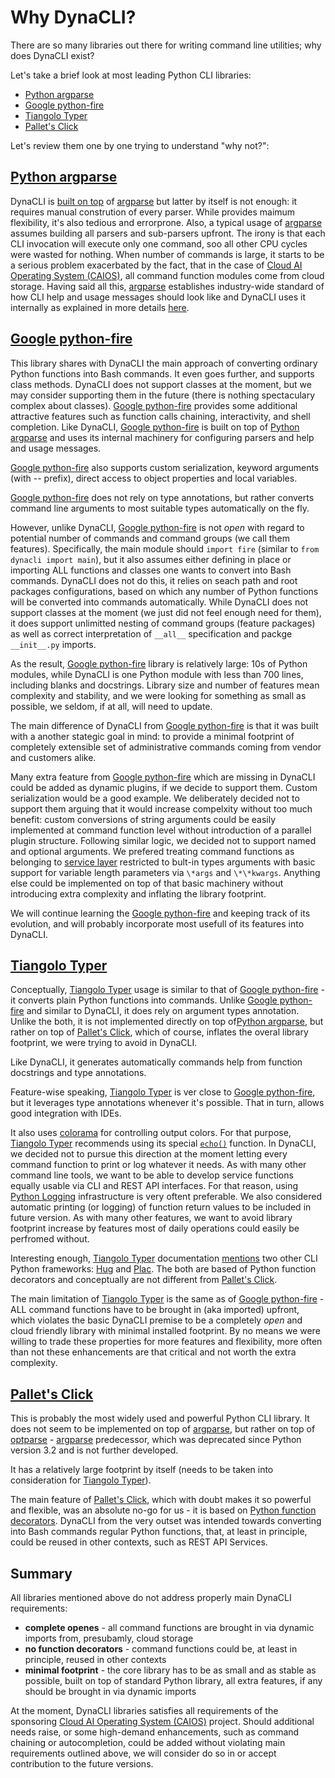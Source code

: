 # Why DynaCLI?

There are so many libraries out there for writing command line utilities; why does DynaCLI exist?

Let's take a brief look at most leading Python CLI libraries:

- [Python argparse](https://docs.python.org/3/library/argparse.html)
- [Google python-fire](https://google.github.io/python-fire/)
- [Tiangolo Typer](https://typer.tiangolo.com/)
- [Pallet's Click](https://click.palletsprojects.com/en/8.0.x/)

Let's review them one by one trying to understand "why not?":

## [Python argparse](https://docs.python.org/3/library/argparse.html)

DynaCLI is [built on top](./how_dynacli_works.md) of [argparse](https://docs.python.org/3/library/argparse.html) but latter by itself is not enough: it requires manual constrution of every parser. While provides maimum flexibility, it's also tedious and errorprone. Also, a typical usage of [argparse](https://docs.python.org/3/library/argparse.html) assumes building all parsers and sub-parsers upfront. The irony is that each CLI invocation will execute only one command, soo all other CPU cycles were wasted for nothing. When number of commands is large, it starts to be a serious problem exacerbated by the fact, that in the case of [Cloud AI Operating System (CAIOS)](http://caios.io), all command function modules come from cloud storage. Having said all this, [argparse](https://docs.python.org/3/library/argparse.html) establishes industry-wide standard of how CLI help and usage messages should look like and DynaCLI uses it internally as explained in more details [here](./how_dynacli_works.md).

## [Google python-fire](https://google.github.io/python-fire/)

This library shares with DynaCLI the main approach of converting ordinary Python functions into Bash commands. It even goes further, and supports class methods. DynaCLI does not support classes at the moment, but we may consider supporting them in the future (there is nothing spectaculary complex about classes). [Google python-fire](https://google.github.io/python-fire/) provides some additional attractive features such as function calls chaining, interactivity, and shell completion. Like DynaCLI, [Google python-fire](https://google.github.io/python-fire/) is built on top of [Python argparse](https://docs.python.org/3/library/argparse.html) and uses its internal machinery for configuring parsers and help and usage messages.

[Google python-fire](https://google.github.io/python-fire/) also supports custom serialization, keyword arguments (with -- prefix), direct access to object properties and local variables.

[Google python-fire](https://google.github.io/python-fire/) does not rely on type annotations, but rather converts command line arguments to most suitable types automatically on the fly.

However, unlike DynaCLI, [Google python-fire](https://google.github.io/python-fire/) is not _open_ with regard to potential number of commands and command groups (we call them features). Specifically, the main module should ```import fire``` (similar to ```from dynacli import main```), but it also assumes either defining in place or importing ALL functions and classes one wants to convert into Bash commands. DynaCLI does not do this, it relies on seach path and root packages configurations, based on which any number of Python functions will be converted into commands automatically. While DynaCLI does not support classes at the moment (we just did not feel enough need for them), it does support unlimitted nesting of command groups (feature packages) as well as correct interpretation of ```__all__``` specification and packge ```__init__.py``` imports.

As the result, [Google python-fire](https://google.github.io/python-fire/) library is relatively large: 10s of Python modules, while DynaCLI is one Python module with less than 700 lines, including blanks and docstrings. Library size and number of features mean complexity and stability, and we were looking for something as small as possible, we  seldom, if at all, will need to update.

The main difference of DynaCLI from [Google python-fire](https://google.github.io/python-fire/) is that it was built with a another stategic goal in mind: to provide a minimal footprint of completely extensible set of administrative commands coming from vendor and customers alike.

Many extra feature from [Google python-fire](https://google.github.io/python-fire/) which are missing in DynaCLI could be added as dynamic plugins, if we decide to support them. Custom serialization would be a good example. We deliberately decided not to support them arguing that it would increase compelxity without too much benefit: custom conversions of string arguments could be easily implemented at command function level without introduction of a parallel plugin structure. Following similar logic, we decided not to support named and optional arguments. We prefered treating command functions as belonging to [service layer](https://martinfowler.com/eaaCatalog/serviceLayer.html) restricted to bult-in types arguments with basic support for variable length parameters via ```\*args``` and ```\*\*kwargs```. Anything else could be implemented on top of that basic machinery without introducing extra complexity and inflating the library footprint.

We will continue learning the [Google python-fire](https://google.github.io/python-fire/) and keeping track of its evolution, and will probably incorporate most usefull of its features into DynaCLI.

## [Tiangolo Typer](https://typer.tiangolo.com/)

Conceptually, [Tiangolo Typer](https://typer.tiangolo.com/) usage is similar to that of [Google python-fire](https://google.github.io/python-fire/) - it converts plain Python functions into commands. Unlike [Google python-fire](https://google.github.io/python-fire/) and similar to DynaCLI, it does rely on argument types annotation. Unlike the both, it is not implemented directly on top of[Python argparse](https://docs.python.org/3/library/argparse.html), but rather on top of [Pallet's Click](https://click.palletsprojects.com/en/8.0.x/), which of course, inflates the overal library footprint, we were trying to avoid in DynaCLI.

Like DynaCLI, it generates automatically commands help from function docstrings and type annotations.

Feature-wise speaking, [Tiangolo Typer](https://typer.tiangolo.com/) is ver close to [Google python-fire](https://google.github.io/python-fire/), but it leverages type annotations whenever it's possible. That in turn, allows good integration with IDEs.

It also uses [colorama](https://pypi.org/project/colorama/) for controlling output colors. For that purpose, [Tiangolo Typer](https://typer.tiangolo.com/) recommends using its special [```echo()```](https://typer.tiangolo.com/tutorial/printing/) function. In DynaCLI, we decided not to pursue this direction at the moment letting every command function to print or log whatever it needs. As with many other command line tools, we want to be able to develop service functions equally usable via CLI and REST API interfaces. For that reason, using [Python Logging](https://docs.python.org/3/howto/logging.html) infrastructure is very oftent preferable. We also considered automatic printing (or logging) of function return values to be included in future version. As with many other features, we want to avoid library footprint increase by features most of daily operations could easily be perfromed without.

Interesting enough, [Tiangolo Typer](https://typer.tiangolo.com/) documentation [mentions](https://typer.tiangolo.com/alternatives/) two other CLI Python frameworks: [Hug](https://www.hug.rest/) and [Plac](https://plac.readthedocs.io/en/latest/). The both are based of Python function decorators and conceptually are not different from [Pallet's Click](https://click.palletsprojects.com/en/8.0.x/).

The main limitation of [Tiangolo Typer](https://typer.tiangolo.com/) is the same as of [Google python-fire](https://google.github.io/python-fire/) - ALL command functions have to be brought in (aka imported) upfront, which violates the basic DynaCLI premise to be a completely _open_ and  cloud friendly library with minimal installed footprint. By no means we were willing to trade these properties for more features and flexibility, more often than not these enhancements are that critical and not worth the extra complexity.

## [Pallet's Click](https://click.palletsprojects.com/en/8.0.x/)

This is probably the most widely used and powerful Python CLI library. It does not seem to be implemented on top of [argparse](https://docs.python.org/3/library/argparse.html), but rather on top of [optparse](https://docs.python.org/3/library/optparse.html) - [argparse](https://docs.python.org/3/library/argparse.html) predecessor, which was deprecated since Python version 3.2 and is not further developed.

It has a relatively large footprint by itself (needs to be taken into consideration for [Tiangolo Typer](https://typer.tiangolo.com/)).

The main feature of [Pallet's Click](https://click.palletsprojects.com/en/8.0.x/), which with doubt makes it so powerful and flexible, was an absolute no-go for us - it is based on [Python function decorators](https://www.python.org/dev/peps/pep-0318/). DynaCLI from the very outset was intended towards converting into Bash commands regular Python functions, that, at least in principle, could be reused in other contexts, such as REST API Services.

## Summary

All libraries mentioned above do not address properly main DynaCLI requirements:

- **complete openes** - all command functions are brought in via dynamic imports from, presubamly, cloud storage
- **no function decorators** - command functions could be, at least in principle, reused in other contexts
- **minimal footprint** - the core library has to be as small and as stable as possible, built on top of standard Python library, all extra features, if any should be brought in via dynamic imports

At the moment, DynaCLI libraries satisfies all requirements of the sponsoring [Cloud AI Operating System (CAIOS)](http://caios.io) project. Should additional needs raise, or some high-demand enhancements, such as command chaining or autocompletion, could be added without violating main requirements outlined above, we will consider do so in or accept contribution to the future versions.
